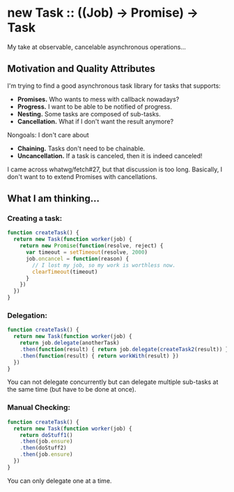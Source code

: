 # new Task :: ((Job) -> Promise) -> Task

My take at observable, cancelable asynchronous operations…


## Motivation and Quality Attributes

I'm trying to find a good asynchronous task library for tasks that supports:

- __Promises.__ Who wants to mess with callback nowadays?
- __Progress.__ I want to be able to be notified of progress.
- __Nesting.__ Some tasks are composed of sub-tasks.
- __Cancellation.__ What if I don't want the result anymore?

Nongoals: I don't care about

- __Chaining.__ Tasks don't need to be chainable.
- __Uncancellation.__ If a task is canceled, then it is indeed canceled!

I came across whatwg/fetch#27, but that discussion is too long.
Basically, I don't want to to extend Promises with cancellations.


## What I am thinking...

### Creating a task:

```js
function createTask() {
  return new Task(function worker(job) {
    return new Promise(function(resolve, reject) {
      var timeout = setTimeout(resolve, 2000)
      job.oncancel = function(reason) {
        // I lost my job, so my work is worthless now.
        clearTimeout(timeout)
      }
    })
  })
}
```

### Delegation:

```js
function createTask() {
  return new Task(function worker(job) {
    return job.delegate(anotherTask)
    .then(function(result) { return job.delegate(createTask2(result)) })
    .then(function(result) { return workWith(result) })
  })
}
```

You can not delegate concurrently but can delegate multiple sub-tasks at the same time (but have to be done at once).


### Manual Checking:

```js
function createTask() {
  return new Task(function worker(job) {
    return doStuff1()
    .then(job.ensure)
    .then(doStuff2)
    .then(job.ensure)
  })
}
```

You can only delegate one at a time.
